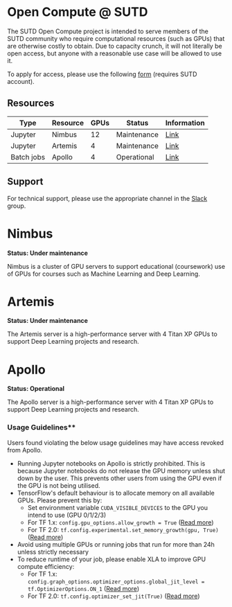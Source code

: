 # Open Compute @ SUTD

The SUTD Open Compute project is intended to serve members of the SUTD community who require computational resources (such as GPUs) that are otherwise costly to obtain. Due to capacity crunch, it will not literally be open access, but anyone with a reasonable use case will be allowed to use it.

To apply for access, please use the following [form](https://forms.office.com/Pages/ResponsePage.aspx?id=drd2NJDpck-5UGJImDFiPTpJx5vRVY5AqrPkE_loV1NUMUNQWEhUR0dRTlhKRVo3R0RBSUs4N0VWTy4u) (requires SUTD account).

## Resources

| Type          | Resource      | GPUs | Status      | Information      |
| ------------- | ------------- | ---- | ----------- | ---------------- |
| Jupyter       | Nimbus        | 12   | Maintenance | [Link](#nimbus)  |
| Jupyter       | Artemis       | 4    | Maintenance | [Link](#artemis) |
| Batch jobs    | Apollo        | 4    | Operational | [Link](#apollo)  |

## Support

For technical support, please use the appropriate channel in the [Slack](https://join.slack.com/t/sutd-compute/shared_invite/enQtMzAwMDEwNzg1MTA2LWY1MGI2M2NkNGQzODIzYTUyNDkxOTc0ZDgwOWRiMzk5ZWJlY2ZhMTMxOWM4ZDliZmM2YTkzY2YwNDVlZjYxOTM) group.

# Nimbus

**Status: Under maintenance**

Nimbus is a cluster of GPU servers to support educational (coursework) use of GPUs for courses such as Machine Learning and Deep Learning.

# Artemis

**Status: Under maintenance**

The Artemis server is a high-performance server with 4 Titan XP GPUs to support Deep Learning projects and research.

# Apollo

**Status: Operational**

The Apollo server is a high-performance server with 4 Titan XP GPUs to support Deep Learning projects and research.

### Usage Guidelines**

Users found violating the below usage guidelines may have access revoked from Apollo.

* Running Jupyter notebooks on Apollo is strictly prohibited. This is because Jupyter notebooks do not release the GPU memory unless shut down by the user. This prevents other users from using the GPU even if the GPU is not being utilised. 
* TensorFlow's default behaviour is to allocate memory on all available GPUs. Please prevent this by:
  * Set environment variable `CUDA_VISIBLE_DEVICES` to the GPU you intend to use (GPU 0/1/2/3)
  * For TF 1.x: `config.gpu_options.allow_growth = True` ([Read more](https://github.com/tensorflow/docs/blob/master/site/en/r1/guide/using_gpu.md#allowing-gpu-memory-growth))
  * For TF 2.0: `tf.config.experimental.set_memory_growth(gpu, True)` ([Read more](https://www.tensorflow.org/guide/gpu#limiting_gpu_memory_growth))
* Avoid using multiple GPUs or running jobs that run for more than 24h unless strictly necessary
* To reduce runtime of your job, please enable XLA to improve GPU compute efficiency:
  * For TF 1.x: `config.graph_options.optimizer_options.global_jit_level = tf.OptimizerOptions.ON_1` ([Read more](https://medium.com/@xianbao.qian/use-xla-with-keras-3ca5d0309c26))
  * For TF 2.0: `tf.config.optimizer_set_jit(True)` ([Read more](https://www.tensorflow.org/xla#enable_xla_for_tensorflow_models))

